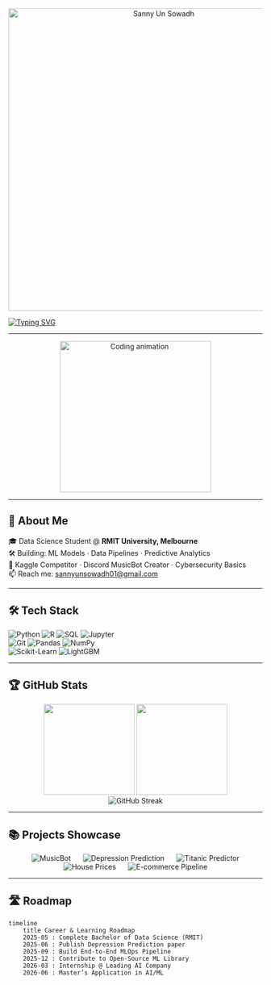 <!-- README.md -->

<!-- Animated SVG Header -->
<div align="center">
  <img src="assets/name-animation.svg" alt="Sanny Un Sowadh" width="600"/>
</div>

[![Typing SVG](https://readme-typing-svg.demolab.com/?lines=Data+Scientist+in+the+making;ML+&+AI+Enthusiast;Always+Building+Cool+Projects!&center=true&width=500&height=50)](https://git.io/typing-svg)

---

<div align="center">
  <img src="https://media.giphy.com/media/ZVik7pBtu9dNS/giphy.gif" width="300" alt="Coding animation"/>
</div>

---

## 🚀 About Me

🎓 Data Science Student @ **RMIT University, Melbourne**  
🛠️ Building: ML Models · Data Pipelines · Predictive Analytics  
🎯 Kaggle Competitor · Discord MusicBot Creator · Cybersecurity Basics  
📫 Reach me: [sannyunsowadh01@gmail.com](mailto:sannyunsowadh01@gmail.com)

---

## 🛠️ Tech Stack

![Python](https://img.shields.io/badge/Python-3776AB?style=for-the-badge&logo=python) 
![R](https://img.shields.io/badge/R-276DC3?style=for-the-badge&logo=r) 
![SQL](https://img.shields.io/badge/SQL-4479A1?style=for-the-badge&logo=mysql) 
![Jupyter](https://img.shields.io/badge/Jupyter-F37626?style=for-the-badge&logo=jupyter)  
![Git](https://img.shields.io/badge/Git-F05032?style=for-the-badge&logo=git) 
![Pandas](https://img.shields.io/badge/Pandas-150458?style=for-the-badge&logo=pandas) 
![NumPy](https://img.shields.io/badge/NumPy-013243?style=for-the-badge&logo=numpy)  
![Scikit-Learn](https://img.shields.io/badge/Scikit%20Learn-F7931E?style=for-the-badge&logo=scikit-learn) 
![LightGBM](https://img.shields.io/badge/LightGBM-8BC34A?style=for-the-badge&logo=lightgbm)

---

## 🏆 GitHub Stats

<div align="center">
  <img src="https://github-readme-stats.vercel.app/api?username=Sanny-Un-Sowadh-Wamik&show_icons=true&theme=radical&count_private=true" height="180px"/>
  <img src="https://github-readme-stats.vercel.app/api/top-langs/?username=Sanny-Un-Sowadh-Wamik&layout=compact&theme=radical" height="180px"/>
  <br/>
  <img src="https://streak-stats.demolab.com?user=Sanny-Un-Sowadh-Wamik&theme=radical" alt="GitHub Streak"/>
</div>

---

## 📚 Projects Showcase

<div align="center">
  <!-- Project Card 1 -->
  <a href="https://github.com/Sanny-Un-Sowadh-Wamik/MusicBot" target="_blank" style="text-decoration: none; margin: 10px;">
    <img src="https://img.shields.io/badge/🎵-MusicBot-1DB954?style=for-the-badge&logo=discord" alt="MusicBot"/>
  </a>
  <!-- Project Card 2 -->
  <a href="https://www.kaggle.com/competitions/kaggle-playground-series-season-4/leaderboard" target="_blank" style="text-decoration: none; margin: 10px;">
    <img src="https://img.shields.io/badge/🧠-Depression+Prediction-F7931E?style=for-the-badge&logo=kaggle" alt="Depression Prediction"/>
  </a>
  <!-- Project Card 3 -->
  <a href="https://github.com/Sanny-Un-Sowadh-Wamik/Titanic-ML" target="_blank" style="text-decoration: none; margin: 10px;">
    <img src="https://img.shields.io/badge/🚢-Titanic+Predictor-0052CC?style=for-the-badge&logo=apache" alt="Titanic Predictor"/>
  </a>
  <!-- Project Card 4 -->
  <a href="https://github.com/Sanny-Un-Sowadh-Wamik/House-Prices" target="_blank" style="text-decoration: none; margin: 10px;">
    <img src="https://img.shields.io/badge/🏡-House+Prices-7B1FA2?style=for-the-badge&logo=homeassistant" alt="House Prices"/>
  </a>
  <!-- Project Card 5 -->
  <a href="https://github.com/Sanny-Un-Sowadh-Wamik/Data-Pipeline" target="_blank" style="text-decoration: none; margin: 10px;">
    <img src="https://img.shields.io/badge/🛒-E-commerce+Pipeline-009688?style=for-the-badge&logo=python" alt="E-commerce Pipeline"/>
  </a>
</div>

---

## 🛣️ Roadmap

```mermaid
timeline
    title Career & Learning Roadmap
    2025-05 : Complete Bachelor of Data Science (RMIT)
    2025-06 : Publish Depression Prediction paper
    2025-09 : Build End-to-End MLOps Pipeline
    2025-12 : Contribute to Open-Source ML Library
    2026-03 : Internship @ Leading AI Company
    2026-06 : Master’s Application in AI/ML
